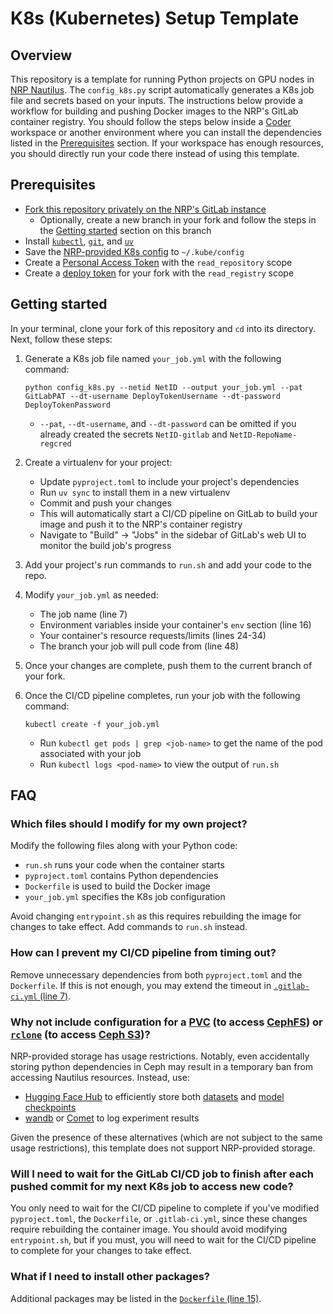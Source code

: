 # K8s (Kubernetes) Setup Template


## Overview

This repository is a template for running Python projects on GPU nodes in [NRP Nautilus](https://nrp.ai/documentation/). The `config_k8s.py` script automatically generates a K8s job file and secrets based on your inputs. The instructions below provide a workflow for building and pushing Docker images to the NRP's GitLab container registry. You should follow the steps below inside a [Coder](https://coder.nrp-nautilus.io/) workspace or another environment where you can install the dependencies listed in the [Prerequisites](#prerequisites) section. If your workspace has enough resources, you should directly run your code there instead of using this template.


## Prerequisites

- [Fork this repository privately on the NRP's GitLab instance](https://gitlab.nrp-nautilus.io/varuniyer/k8s-setup-template)
    - Optionally, create a new branch in your fork and follow the steps in the [Getting started](#getting-started) section on this branch
- Install [`kubectl`](https://kubernetes.io/docs/tasks/tools/), [`git`](https://git-scm.com/downloads), and [`uv`](https://docs.astral.sh/uv/getting-started/installation/)
- Save the [NRP-provided K8s config](https://portal.nrp-nautilus.io/authConfig) to `~/.kube/config`
- Create a [Personal Access Token](https://docs.gitlab.com/user/profile/personal_access_tokens/) with the `read_repository` scope
- Create a [deploy token](https://docs.gitlab.com/user/project/deploy_tokens/) for your fork with the `read_registry` scope


## Getting started

In your terminal, clone your fork of this repository and `cd` into its directory. Next, follow these steps:

1. Generate a K8s job file named `your_job.yml` with the following command:
    ```
    python config_k8s.py --netid NetID --output your_job.yml --pat GitLabPAT --dt-username DeployTokenUsername --dt-password DeployTokenPassword
    ```
    - `--pat`, `--dt-username`, and `--dt-password` can be omitted if you already created the secrets `NetID-gitlab` and `NetID-RepoName-regcred`

2. Create a virtualenv for your project:
    - Update `pyproject.toml` to include your project's dependencies
    - Run `uv sync` to install them in a new virtualenv
    - Commit and push your changes
    - This will automatically start a CI/CD pipeline on GitLab to build your image and push it to the NRP's container registry
    - Navigate to "Build" &rarr; "Jobs" in the sidebar of GitLab's web UI to monitor the build job's progress

3. Add your project's run commands to `run.sh` and add your code to the repo.

4. Modify `your_job.yml` as needed:
    - The job name (line 7)
    - Environment variables inside your container's `env` section (line 16)
    - Your container's resource requests/limits (lines 24-34)
    - The branch your job will pull code from (line 48)

5. Once your changes are complete, push them to the current branch of your fork.

6. Once the CI/CD pipeline completes, run your job with the following command:
    ```
    kubectl create -f your_job.yml
    ```
    - Run `kubectl get pods | grep <job-name>` to get the name of the pod associated with your job
    - Run `kubectl logs <pod-name>` to view the output of `run.sh`


## FAQ

### Which files should I modify for my own project?

Modify the following files along with your Python code:

- `run.sh` runs your code when the container starts
- `pyproject.toml` contains Python dependencies
- `Dockerfile` is used to build the Docker image
- `your_job.yml` specifies the K8s job configuration

Avoid changing `entrypoint.sh` as this requires rebuilding the image for changes to take effect. Add commands to `run.sh` instead.


### How can I prevent my CI/CD pipeline from timing out?

Remove unnecessary dependencies from both `pyproject.toml` and the `Dockerfile`. If this is not enough, you may extend the timeout in [`.gitlab-ci.yml` (line 7)](https://gitlab.nrp-nautilus.io/varuniyer/k8s-setup-template/-/blob/main/.gitlab-ci.yml?ref_type=heads#L7).


### Why not include configuration for a [PVC](https://nrp.ai/documentation/userdocs/tutorial/storage/#learning-objectives) (to access [CephFS](https://nrp.ai/documentation/userdocs/storage/ceph/)) or [`rclone`](https://rclone.org/) (to access [Ceph S3](https://nrp.ai/documentation/userdocs/storage/ceph-s3/))?

NRP-provided storage has usage restrictions. Notably, even accidentally storing python dependencies in Ceph may result in a temporary ban from accessing Nautilus resources. Instead, use:

- [Hugging Face Hub](https://huggingface.co/docs/hub/en/index) to efficiently store both [datasets](https://huggingface.co/docs/datasets/en/upload_dataset) and [model checkpoints](https://huggingface.co/docs/transformers/main/en/model_sharing)
- [wandb](https://docs.wandb.ai/) or [Comet](https://www.comet.com/docs/) to log experiment results

Given the presence of these alternatives (which are not subject to the same usage restrictions), this template does not support NRP-provided storage.


### Will I need to wait for the GitLab CI/CD job to finish after each pushed commit for my next K8s job to access new code?

You only need to wait for the CI/CD pipeline to complete if you've modified `pyproject.toml`, the `Dockerfile`, or `.gitlab-ci.yml`, since these changes require rebuilding the container image. You should avoid modifying `entrypoint.sh`, but if you must, you will need to wait for the CI/CD pipeline to complete for your changes to take effect.


### What if I need to install other packages?

Additional packages may be listed in the [`Dockerfile` (line 15)](https://gitlab.nrp-nautilus.io/varuniyer/k8s-setup-template/-/blob/main/Dockerfile?ref_type=heads#L15).

